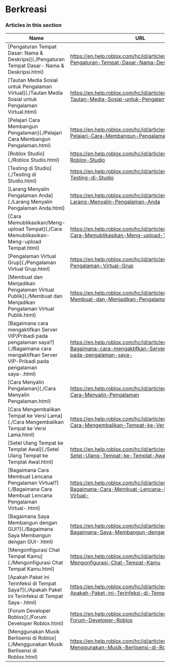 # Berkreasi  
### Articles in this section
Name|URL
-|-
[Pengaturan Tempat Dasar: Nama & Deskripsi](./Pengaturan Tempat Dasar- Nama & Deskripsi.html) |https://en.help.roblox.com/hc/id/articles/203314030-Pengaturan-Tempat-Dasar-Nama-Deskripsi
[Tautan Media Sosial untuk Pengalaman Virtual](./Tautan Media Sosial untuk Pengalaman Virtual.html) |https://en.help.roblox.com/hc/id/articles/360000910966-Tautan-Media-Sosial-untuk-Pengalaman-Virtual
[Pelajari Cara Membangun Pengalaman](./Pelajari Cara Membangun Pengalaman.html) |https://en.help.roblox.com/hc/id/articles/203625344-Pelajari-Cara-Membangun-Pengalaman
[Roblox Studio](./Roblox Studio.html) |https://en.help.roblox.com/hc/id/articles/203313860-Roblox-Studio
[Testing di Studio](./Testing di Studio.html) |https://en.help.roblox.com/hc/id/articles/203313870-Testing-di-Studio
[Larang Menyalin Pengalaman Anda](./Larang Menyalin Pengalaman Anda.html) |https://en.help.roblox.com/hc/id/articles/203313940-Larang-Menyalin-Pengalaman-Anda
[Cara Memublikasikan/Meng-upload Tempat](./Cara Memublikasikan-Meng-upload Tempat.html) |https://en.help.roblox.com/hc/id/articles/203313890-Cara-Memublikasikan-Meng-upload-Tempat
[Pengalaman Virtual Grup](./Pengalaman Virtual Grup.html) |https://en.help.roblox.com/hc/id/articles/203313760-Pengalaman-Virtual-Grup
[Membuat dan Menjadikan Pengalaman Virtual Publik](./Membuat dan Menjadikan Pengalaman Virtual Publik.html) |https://en.help.roblox.com/hc/id/articles/203313950-Membuat-dan-Menjadikan-Pengalaman-Virtual-Publik
[Bagaimana cara mengaktifkan Server VIP/Pribadi pada pengalaman saya?](./Bagaimana cara mengaktifkan Server VIP-Pribadi pada pengalaman saya-.html) |https://en.help.roblox.com/hc/id/articles/360000781023-Bagaimana-cara-mengaktifkan-Server-VIP-Pribadi-pada-pengalaman-saya-
[Cara Menyalin Pengalaman](./Cara Menyalin Pengalaman.html) |https://en.help.roblox.com/hc/id/articles/203313900-Cara-Menyalin-Pengalaman
[Cara Mengembalikan Tempat ke Versi Lama](./Cara Mengembalikan Tempat ke Versi Lama.html) |https://en.help.roblox.com/hc/id/articles/203313850-Cara-Mengembalikan-Tempat-ke-Versi-Lama
[Setel Ulang Tempat ke Templat Awal](./Setel Ulang Tempat ke Templat Awal.html) |https://en.help.roblox.com/hc/id/articles/203313920-Setel-Ulang-Tempat-ke-Templat-Awal
[Bagaimana Cara Membuat Lencana Pengalaman Virtual?](./Bagaimana Cara Membuat Lencana Pengalaman Virtual-.html) |https://en.help.roblox.com/hc/id/articles/203313650-Bagaimana-Cara-Membuat-Lencana-Pengalaman-Virtual-
[Bagaimana Saya Membangun dengan GUI?](./Bagaimana Saya Membangun dengan GUI-.html) |https://en.help.roblox.com/hc/id/articles/203313960-Bagaimana-Saya-Membangun-dengan-GUI-
[Mengonfigurasi Chat Tempat Kamu](./Mengonfigurasi Chat Tempat Kamu.html) |https://en.help.roblox.com/hc/id/articles/360019904552-Mengonfigurasi-Chat-Tempat-Kamu
[Apakah Paket ini Terinfeksi di Tempat Saya?](./Apakah Paket ini Terinfeksi di Tempat Saya-.html) |https://en.help.roblox.com/hc/id/articles/203312920-Apakah-Paket-ini-Terinfeksi-di-Tempat-Saya-
[Forum Developer Roblox](./Forum Developer Roblox.html) |https://en.help.roblox.com/hc/id/articles/360000240223-Forum-Developer-Roblox
[Menggunakan Musik Berlisensi di Roblox](./Menggunakan Musik Berlisensi di Roblox.html) |https://en.help.roblox.com/hc/id/articles/360000927163-Menggunakan-Musik-Berlisensi-di-Roblox